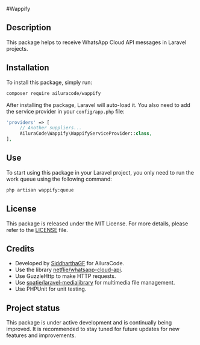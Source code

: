 #Wappify

## Description

This package helps to receive WhatsApp Cloud API messages in Laravel projects.

## Installation

To install this package, simply run:

```bash
composer require ailuracode/wappify
```

After installing the package, Laravel will auto-load it. You also need to add the service provider in your `config/app.php` file:

```php
'providers' => [
     // Another suppliers...
     AiluraCode\Wappify\WappifyServiceProvider::class,
],
```

## Use

To start using this package in your Laravel project, you only need to run the work queue using the following command:

```bash
php artisan wappify:queue
```

## License

This package is released under the MIT License. For more details, please refer to the [LICENSE](LICENSE) file.

## Credits

- Developed by [SiddharthaGF](https://github.com/SiddharthaGF) for AiluraCode.
- Use the library [netflie/whatsapp-cloud-api](https://github.com/netflie/whatsapp-cloud-api).
- Use GuzzleHttp to make HTTP requests.
- Use [spatie/laravel-medialibrary](https://github.com/spatie/laravel-medialibrary) for multimedia file management.
- Use PHPUnit for unit testing.

## Project status

This package is under active development and is continually being improved. It is recommended to stay tuned for future updates for new features and improvements.